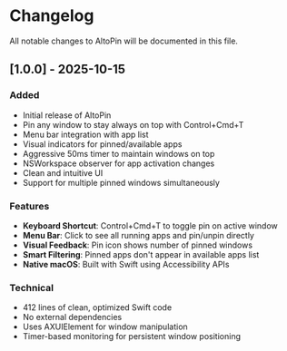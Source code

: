 # Changelog

All notable changes to AltoPin will be documented in this file.

## [1.0.0] - 2025-10-15

### Added
- Initial release of AltoPin
- Pin any window to stay always on top with Control+Cmd+T
- Menu bar integration with app list
- Visual indicators for pinned/available apps
- Aggressive 50ms timer to maintain windows on top
- NSWorkspace observer for app activation changes
- Clean and intuitive UI
- Support for multiple pinned windows simultaneously

### Features
- **Keyboard Shortcut**: Control+Cmd+T to toggle pin on active window
- **Menu Bar**: Click to see all running apps and pin/unpin directly
- **Visual Feedback**: Pin icon shows number of pinned windows
- **Smart Filtering**: Pinned apps don't appear in available apps list
- **Native macOS**: Built with Swift using Accessibility APIs

### Technical
- 412 lines of clean, optimized Swift code
- No external dependencies
- Uses AXUIElement for window manipulation
- Timer-based monitoring for persistent window positioning
